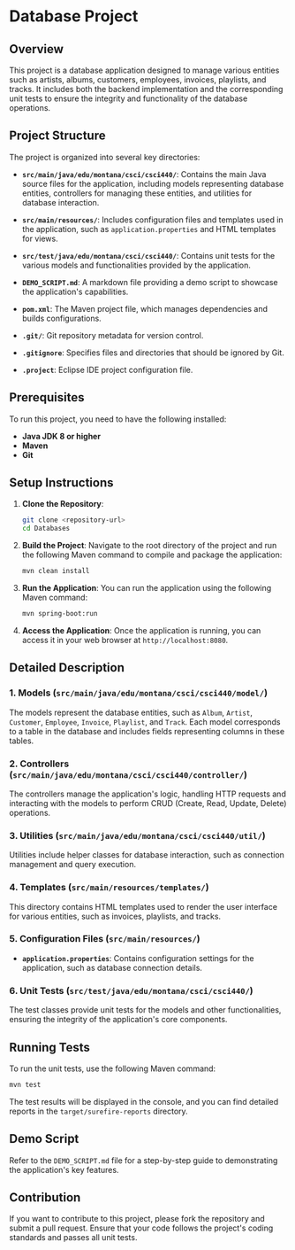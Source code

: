 
# Database Project

## Overview

This project is a database application designed to manage various entities such as artists, albums, customers, employees, invoices, playlists, and tracks. It includes both the backend implementation and the corresponding unit tests to ensure the integrity and functionality of the database operations.

## Project Structure

The project is organized into several key directories:

- **`src/main/java/edu/montana/csci/csci440/`**: Contains the main Java source files for the application, including models representing database entities, controllers for managing these entities, and utilities for database interaction.

- **`src/main/resources/`**: Includes configuration files and templates used in the application, such as `application.properties` and HTML templates for views.

- **`src/test/java/edu/montana/csci/csci440/`**: Contains unit tests for the various models and functionalities provided by the application.

- **`DEMO_SCRIPT.md`**: A markdown file providing a demo script to showcase the application's capabilities.

- **`pom.xml`**: The Maven project file, which manages dependencies and builds configurations.

- **`.git/`**: Git repository metadata for version control.

- **`.gitignore`**: Specifies files and directories that should be ignored by Git.

- **`.project`**: Eclipse IDE project configuration file.

## Prerequisites

To run this project, you need to have the following installed:

- **Java JDK 8 or higher**
- **Maven**
- **Git**

## Setup Instructions

1. **Clone the Repository**:
    ```bash
    git clone <repository-url>
    cd Databases
    ```

2. **Build the Project**:
    Navigate to the root directory of the project and run the following Maven command to compile and package the application:
    ```bash
    mvn clean install
    ```

3. **Run the Application**:
    You can run the application using the following Maven command:
    ```bash
    mvn spring-boot:run
    ```

4. **Access the Application**:
    Once the application is running, you can access it in your web browser at `http://localhost:8080`.

## Detailed Description

### 1. Models (`src/main/java/edu/montana/csci/csci440/model/`)

The models represent the database entities, such as `Album`, `Artist`, `Customer`, `Employee`, `Invoice`, `Playlist`, and `Track`. Each model corresponds to a table in the database and includes fields representing columns in these tables.

### 2. Controllers (`src/main/java/edu/montana/csci/csci440/controller/`)

The controllers manage the application's logic, handling HTTP requests and interacting with the models to perform CRUD (Create, Read, Update, Delete) operations.

### 3. Utilities (`src/main/java/edu/montana/csci/csci440/util/`)

Utilities include helper classes for database interaction, such as connection management and query execution.

### 4. Templates (`src/main/resources/templates/`)

This directory contains HTML templates used to render the user interface for various entities, such as invoices, playlists, and tracks.

### 5. Configuration Files (`src/main/resources/`)

- **`application.properties`**: Contains configuration settings for the application, such as database connection details.

### 6. Unit Tests (`src/test/java/edu/montana/csci/csci440/`)

The test classes provide unit tests for the models and other functionalities, ensuring the integrity of the application's core components.

## Running Tests

To run the unit tests, use the following Maven command:
```bash
mvn test
```

The test results will be displayed in the console, and you can find detailed reports in the `target/surefire-reports` directory.

## Demo Script

Refer to the `DEMO_SCRIPT.md` file for a step-by-step guide to demonstrating the application's key features.

## Contribution

If you want to contribute to this project, please fork the repository and submit a pull request. Ensure that your code follows the project's coding standards and passes all unit tests.

